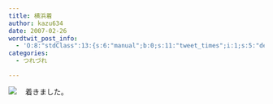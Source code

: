 ```yaml
---
title: 横浜着
author: kazu634
date: 2007-02-26
wordtwit_post_info:
  - 'O:8:"stdClass":13:{s:6:"manual";b:0;s:11:"tweet_times";i:1;s:5:"delay";i:0;s:7:"enabled";i:1;s:10:"separation";s:2:"60";s:7:"version";s:3:"3.7";s:14:"tweet_template";b:0;s:6:"status";i:2;s:6:"result";a:0:{}s:13:"tweet_counter";i:2;s:13:"tweet_log_ids";a:1:{i:0;i:2813;}s:9:"hash_tags";a:0:{}s:8:"accounts";a:1:{i:0;s:7:"kazu634";}}'
categories:
  - つれづれ

---
```

<div class="section">
<p>
<a href="http://pics.livedoor.com/u/simoom634/2333725" onclick="__gaTracker('send', 'event', 'outbound-article', 'http://pics.livedoor.com/u/simoom634/2333725', '');" target="_blank"><img align="left" src="http://img01.pics.livedoor.com/001/f/b/fba6af73ee0b108466f9-M.JPG" border="0" /></a>
</p>
  
<p>
    　着きました。
</p>
</div>

